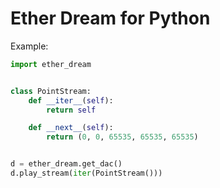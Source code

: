 # Ether Dream for Python

Example:

```python
import ether_dream


class PointStream:
    def __iter__(self):
        return self

    def __next__(self):
        return (0, 0, 65535, 65535, 65535)


d = ether_dream.get_dac()
d.play_stream(iter(PointStream()))
```
